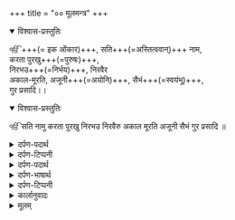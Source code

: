 +++
title = "०० मूलमन्त्र"
+++

<details open><summary>विश्वास-प्रस्तुतिः</summary>

ੴ +++(= इक ओंकार)+++, सति+++(=अस्तित्ववान्)+++ नाम,  
करता पुरखु+++(=पुरुषः)+++,  
निरभउ+++(=निर्भय)+++, निरवैर  
अकाल-मूरति, अजूनी+++(=अयोनि)+++, सैभं+++(=स्वयंभू)+++,  
गुर प्रसादि।।
</details>

<details open><summary>विश्वास-प्रस्तुतिः</summary>

ੴ सति नामु करता पुरखु निरभउ निरवैरु
अकाल मूरति अजूनी सैभं गुर प्रसादि ॥
</details>

<details><summary>दर्पण-पदार्थ</summary>

पद्अर्थ:  
१ओअंकार का उच्चारण करने के लिए इसके तीन हिस्से किए जाते हैं: १, ਓ, और   ͡   । इसका पाठ है ‘इक ओअंकार’। तीनों हिस्सों का अलग-अलग उच्चारण ऐसे बनता है: १ = इक। ਓ = ओअं।  ͡    = कार।  
ਓਂ ‘ओअं’ संस्कृत का शब्द है। अमर कोश के अनुसार इसके तीन अर्थ हैं:  
वेद आदि धर्म पुस्तकों के आरम्भ तथा अंत में, प्रार्थना व किसी पवित्र धार्मिक कार्य आरम्भ में अक्षर ‘ओं’ पवित्र अक्षर मान के इस्तेमाल किया जाता है।  
किसी आदेश व प्रश्न आदि के उत्तर में आदर व सत्कार से ‘जी हाँ’ कहना। सो, ‘ओं’ का अर्थ है ‘जी हाँ’।  
ओअं = ब्रह्म।  
इनमें से कौन सा अर्थ इस शब्द का यहाँ लिया जाना है: इसे दृढ़ करने के लिए शब्द ‘ओअं’ से पहले ‘१’ लिख दिया है। इसका भाव ये है कि यहां ‘ओअं’ का अर्थ है ‘वह हस्ती जो एक है। जिस जैसा और कोई नहीं है और जिसमें ये सारा जगत समा जाता है’।  
तीसरा हिस्सा  ͡     है, जिसका उच्चारण है ‘कार’। ‘कार’ संस्कृत का एक पिछोत्तर (प्रत्यय) है। आम तौर पर ये प्रत्यय ‘संज्ञा’ के आखिर में इस्तेमाल किया जाता है। इसका अर्थ है ‘एक रस, जिस में परिवर्तन ना आए’।  
इस प्रत्ययके लगाने से ‘संज्ञा’ के लिंग में कोई फर्क नहीं पड़ता। भाव अगर ‘संज्ञा’ पहिले ‘पुलिंग’ है, तो इसके पीछे प्रत्यय लग जाने के बाद भी पुल्रिग ही रहता है। अगर, पहले स्त्रीलिंग हो तो इस प्रत्यय के समेत भी स्त्रीलिंग ही रहता है। जैसे कि, पुलिंग:  
नंनाकारु न कोइ करेई।  
राखै आपि वडिआई देई।2।2। (गउड़ी म: १)  
कीमति सो पावै आपि जणावै  
आपि अभुलु न भुलए।  
जै जैकारु करहि तुधु भावहि  
गुर कै सबदि अमुलए।9।2।5 (सूही म: १)  
सहजे रुणझुणकार सुहाइआ।  
ता कै घरि पारब्रहमु समाइआ।7।3। (गउड़ी म: ५)  
स्त्रीलिंग:  
दइआ धारी तिनि धारणहार।  
बंधन ते होई छुटकार।7।4। (रामकली म: ५)  
मेघ समै मोर निरतिकार।  
चंदु देखि बिगसहि कउलार।4।2। (बसंत म: ५)  
देखि रूपु अति अनूपु मोह महा मग भई।  
किंकनी सबद झनतकार खेलु पाहि जीउ।1।6। (सवईए महले चउथे के)  
इस प्रत्यय के लगने से इन शब्दों के अर्थ इस प्रकार करने हैं:  
नंनकार = एक-रस इन्कार, सदा के लिए इन्कार।  
जैकार = लगातार ‘जै जै’ की गूँज।  
निरतिकार = एक रस नाच।  
झनतकार = एक रस सुंदर आवाज़।  
प्रत्यय ‘कार’ लगाने के बिना और लगाने से, दोनों तरह से शब्दों के अर्तों में फर्क नीचे दिए प्रमाणों से स्पष्ट हो जाता है:  
“घरि महि घरु दिखाइ देइ, सो सतिगुरु पुरखु सुजाणु।  
पंच सबदि धुनिकार धुनि, तह बाजै सबदु नीसाणु।1।27।  
धुनि = आवाज। धुनिकार = लगातार नाद, निरंतर आवाज। इसी तरह:  
मनु भूलो सिरि आवै भारु।  
मनु मानै हरि एकंकार।2।2। (गउड़ी म: १)  
एकंकारु = एक ओअंकार, वह एक ओं जो एक रस है, जो हर जगह व्यापक है।  
सो, ੴ का उच्चारण है‘इक (एक) ओअंकार’ और इसके अर्थ है “एक अकाल पुरख, जो एक रस सर्व-व्यापक है”।  
सतिनामु = जिसका नाम ‘सति’ है। लफ्ज़ सति का संस्कृत स्वरूप सत्य है, इसका अर्थ है ‘अस्तित्व वाला’। इस का धातु ‘अस’ है, जिसके अर्थ हैं ‘होना’। इस तरह ‘सतिनाम’ के अर्थ हैं “वह एक ओअंकार, जिसका नाम है अस्तित्व वाला’।  
पुरखु = संस्कृत मेंव्योतिपत्ति अनुसार इस शब्द के अर्थ यूँ किए गए हैं, ‘पूरिशेते इति पुरष: ’, अर्थात जो शरीर में लेटा हुआ है। संस्कृत में आम प्रचलित अर्थ है ‘मनुष्य’। भगवत गीता में ‘पुरखु’, ‘आत्मा’ के अर्तों में इस्तेमाल हुआ है। ‘रघुवंश’ में ये शब्द ‘ब्राह्मण्ड वा आत्मा’ के अर्तों में आया है, इसी तरह पुस्तक ‘शिशुपाल वध’ में भी।  
श्री गुरु ग्रंथ साहिब में ‘पुरखु’ का अर्थ है ‘वह ओअंकार जो सारे जगत में व्यापक है, वह आत्मा जो सारी सृष्टि में रम रही है’। ‘मनुख’ और ‘आत्मा’ अर्तों में भी ये शब्द कई जगह आया है।  
अकाल मूरति = शब्द ‘मूर्ति’ स्त्रीलिंग है, ‘अकाल’ इसका विशषण है, ये भी स्त्रीलिंग रूप में लिखा गया है। अगर शब्द ‘अकाल’ अकेला ही ‘पुरखु’, ‘निरभउ’, ‘निरवैर’ की तरह ‘इक ओअंकार’ का गुणवाचक होता तो पुलिंग रूप में होता, तो इसके अंत में भी (ु) की मात्रा होती।
</details>

<details><summary>दर्पण-टिप्पनी</summary>

नोट: शब्द ‘मूरति’ (मूर्ति) तथा ‘मूरतु’ का भेद जानना जरूरी है। ‘मूरति’ के साथ सदा (ि) की मात्रा लगती है और स्त्रीलिंग है। इसका अर्थ है ‘स्वरूप’। संस्कृत का शब्द है।  
लफ्ज़ ‘मुरतु’ संस्कृत का शब्द ‘महूरत’ है। महूरत आदि शब्द समय के लिए इस्तेमाल होते हैं। ये शब्द पुलिंग है।
</details>

<details><summary>दर्पण-पदार्थ</summary>

अजूनी = योनियों से रहित, जो जन्म में नहीं आता।  
सैभं = स्वयंभू (स्व = स्वयं। भं = भू) अपने आप से होने वाला, जिसका प्रकाश अपने आप से हुआ है।  
गुर प्रसादि = गुरु के प्रसाद से, गुरु की कृपा द्वारा, भाव, उपरोक्त ‘इक (एक) ओअंकार’ गुरु की कृपा से प्राप्त होता है।
</details>

<details><summary>दर्पण-भाषार्थ</summary>

अर्थ: अकाल-पुरख एक है, जिसका नाम ‘अस्तित्व वाला’ है जो सृष्टि का रचनहार है, (करता है) जो सभ में व्यापक है, भय से रहित है (निर्भय), वैर से रहित है (निर्वेर), जिसका स्वरूप काल से परे है, (भाव, जिसका शरीर नाश-रहित है), जो यौनियों में नहीं आता,जिसका प्रकाश अपने आप से हुआ है और जो सत्गुरू की कृपा से मिलता है।
</details>

<details><summary>दर्पण-टिप्पनी</summary>

नोट: ये उपरोक्त वाणी गुरसिख्खी का मूलमंत्र है। इससे आगे लिखी गई वाणी का नाम है ‘जपु’। ये बात याद रखने वाली है कि ये ‘मूलमंत्र’ अलग है और वाणी ‘जपु’ अलग। श्री गुरु ग्रंथ साहिब के आरम्भ में ये मूलमंत्र लिखा है। जैसे हरेक राग के शुरू में भी लिखा मिलता है। वाणी ‘जपु’ लफ्ज़ ‘आदि सचु’ से शुरू होती है। वाणी ‘आसा दी वार’ के शुरू में भी यही मूलमंत्र है, पर ‘वार’ से इसका कोई संबंध नहीं है। ठीक वैसे ही यहाँ भी है। ‘जपु’ के आरम्भ में मंगलाचरण के तौर पर एक शलोक उच्चारा गया है, फिर ‘जपु’ साहिब की 38 पौड़ियां हैं।
</details>

<details><summary>कार्लानुवादः</summary>

अकालपुरुष एकः, यस्य नाम अस्तित्व-सम्पन्न इति, यः सृष्टे रचयिता (कर्ता) अस्ति, यः सर्वेषु व्यापको विष्णु र्अस्ति, भयेन रहितः, वैरेण वैरनिर्यातनेन च रहितः, यस्य स्वरूपः कालात् परः भवति (भावेन, यस्य वपुर् अविनाशी वर्तते), यो जन्मना योनिषु नोद्भवति, यस्य प्रकाशः स्वतो ऽभूद् भवति च, यश्च सत्गुरोः कृपया मिल्यते।
</details>

<details><summary>मूलम्</summary>

ੴ सति नामु करता पुरखु निरभउ निरवैरु
अकाल मूरति अजूनी सैभं गुर प्रसादि ॥
</details>
